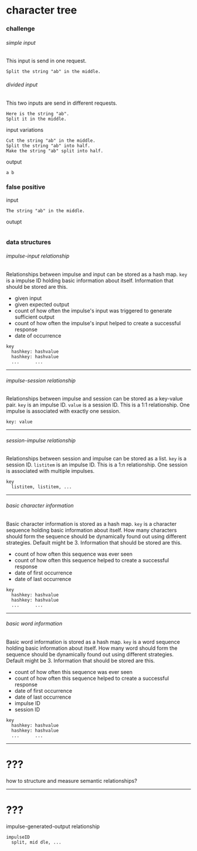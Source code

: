 # character tree

### challenge

###### simple input
This input is send in one request.
```
Split the string "ab" in the middle.
```

###### divided input
This two inputs are send in different requests.
```
Here is the string "ab".
Split it in the middle.
```

input variations
```
Cut the string "ab" in the middle.
Split the string "ab" into half.
Make the string "ab" split into half.
```

output
```
a b
```

### false positive

input
```
The string "ab" in the middle.
```

outupt
```

```

### data structures

###### impulse-input relationship
Relationships between impulse and input can be stored as a hash map. `key` is a
impulse ID holding basic information about itself. Information that should be
stored are this.

- given input
- given expected output
- count of how often the impulse's input was triggered to generate sufficient output
- count of how often the impulse's input helped to create a successful response
- date of occurrence

```
key
  hashkey: hashvalue
  hashkey: hashvalue
  ...      ...
```

---

###### impulse-session relationship
Relationships between impulse and session can be stored as a key-value pair.
`key` is an impulse ID. `value` is a session ID. This is a 1:1 relationship.
One impulse is associated with exactly one session.

```
key: value
```

---

###### session-impulse relationship
Relationships between session and impulse can be stored as a list. `key` is a
session ID. `listitem` is an impulse ID. This is a 1:n relationship. One
session is associated with multiple impulses.
```
key
  listitem, listitem, ...
```

---

###### basic character information
Basic character information is stored as a hash map. `key` is a character
sequence holding basic information about itself. How many characters should
form the sequence should be dynamically found out using different strategies.
Default might be 3. Information that should be stored are this.

- count of how often this sequence was ever seen
- count of how often this sequence helped to create a successful response
- date of first occurrence
- date of last occurrence

```
key
  hashkey: hashvalue
  hashkey: hashvalue
  ...      ...
```

---

###### basic word information
Basic word information is stored as a hash map. `key` is a word sequence
holding basic information about itself. How many word should form the sequence
should be dynamically found out using different strategies. Default might be 3.
Information that should be stored are this.

- count of how often this sequence was ever seen
- count of how often this sequence helped to create a successful response
- date of first occurrence
- date of last occurrence
- impulse ID
- session ID


```
key
  hashkey: hashvalue
  hashkey: hashvalue
  ...      ...
```

---

# ???

how to structure and measure semantic relationships?

---

# ???

impulse-generated-output relationship
```
impulseID
  split, mid dle, ...
```
